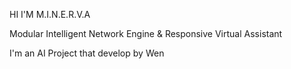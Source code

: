 HI I'M M.I.N.E.R.V.A

Modular Intelligent Network Engine & Responsive Virtual Assistant

I'm an AI Project that develop by Wen

<!---
M-I-N-E-R-V-A/M-I-N-E-R-V-A is a ✨ special ✨ repository because its `README.md` (this file) appears on your GitHub profile.
You can click the Preview link to take a look at your changes.
--->
